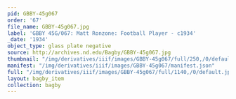 ```yaml
---
pid: GBBY-45g067
order: '67'
file_name: GBBY-45g067.jpg
label: 'GBBY 45G/067: Matt Ronzone: Football Player - c1934'
_date: '1934'
object_type: glass plate negative
source: http://archives.nd.edu/Bagby/GBBY-45g067.jpg
thumbnail: "/img/derivatives/iiif/images/GBBY-45g067/full/250,/0/default.jpg"
manifest: "/img/derivatives/iiif/images/GBBY-45g067/manifest.json"
full: "/img/derivatives/iiif/images/GBBY-45g067/full/1140,/0/default.jpg"
layout: bagby_item
collection: bagby
---
```

